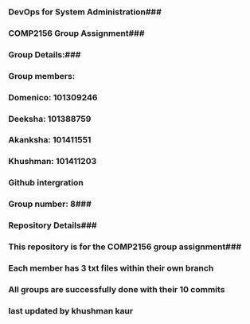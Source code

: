 ### DevOps for System Administration###
### COMP2156 Group Assignment###
### Group Details:###
### Group members:
### Domenico: 101309246 ###
### Deeksha: 101388759 ###
### Akanksha: 101411551 ###
### Khushman: 101411203 ###
### Github intergration
### Group number: 8###
### Repository Details###
### This repository is for the COMP2156 group assignment###
### Each member has 3 txt files within their own branch ###
### All groups are successfully done with their 10 commits ###
### last updated by khushman kaur ###
 

